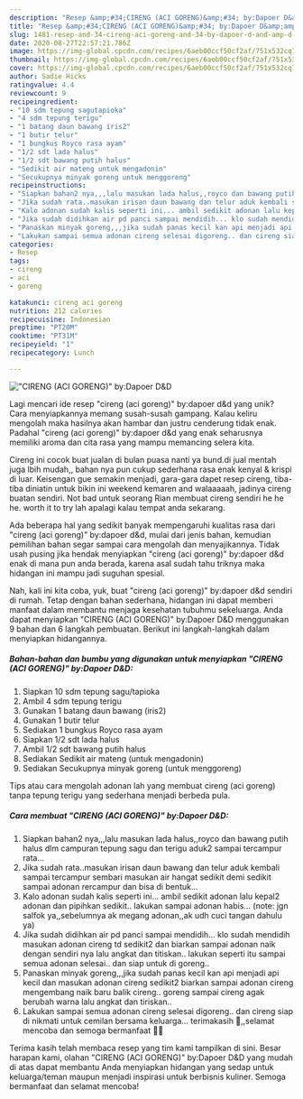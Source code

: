 ```yaml
---
description: "Resep &amp;#34;CIRENG (ACI GORENG)&amp;#34; by:Dapoer D&amp;amp;D yang Bikin Ngiler"
title: "Resep &amp;#34;CIRENG (ACI GORENG)&amp;#34; by:Dapoer D&amp;amp;D yang Bikin Ngiler"
slug: 1481-resep-and-34-cireng-aci-goreng-and-34-by-dapoer-d-and-amp-d-yang-bikin-ngiler
date: 2020-08-27T22:57:21.786Z
image: https://img-global.cpcdn.com/recipes/6aeb00ccf50cf2af/751x532cq70/cireng-aci-goreng-bydapoer-dd-foto-resep-utama.jpg
thumbnail: https://img-global.cpcdn.com/recipes/6aeb00ccf50cf2af/751x532cq70/cireng-aci-goreng-bydapoer-dd-foto-resep-utama.jpg
cover: https://img-global.cpcdn.com/recipes/6aeb00ccf50cf2af/751x532cq70/cireng-aci-goreng-bydapoer-dd-foto-resep-utama.jpg
author: Sadie Hicks
ratingvalue: 4.4
reviewcount: 9
recipeingredient:
- "10 sdm tepung sagutapioka"
- "4 sdm tepung terigu"
- "1 batang daun bawang iris2"
- "1 butir telur"
- "1 bungkus Royco rasa ayam"
- "1/2 sdt lada halus"
- "1/2 sdt bawang putih halus"
- "Sedikit air mateng untuk mengadonin"
- "Secukupnya minyak goreng untuk menggoreng"
recipeinstructions:
- "Siapkan bahan2 nya,,,lalu masukan lada halus,,royco dan bawang putih halus dlm campuran tepung sagu dan terigu aduk2 sampai tercampur rata..."
- "Jika sudah rata..masukan irisan daun bawang dan telur aduk kembali sampai tercampur sembari masukan air hangat sedikit demi sedikit sampai adonan rercampur dan bisa di bentuk..."
- "Kalo adonan sudah kalis seperti ini... ambil sedikit adonan lalu kepal2 adonan dan pipihkan sedikit.. lakukan sampai adonan habis... (note: jgn salfok ya,,sebelumnya ak megang adonan,,ak udh cuci tangan dahulu ya)"
- "Jika sudah didihkan air pd panci sampai mendidih... klo sudah mendidih masukan adonan cireng td sedikit2 dan biarkan sampai adonan naik dengan sendiri nya lalu angkat dan titiskan.. lakukan seperti itu sampai semua adonan selesai.. dan siap untuk di goreng.."
- "Panaskan minyak goreng,,,jika sudah panas kecil kan api menjadi api kecil dan masukan adonan cireng sedikit2 biarkan sampai adonan cireng mengembang naik baru balik cireng.. goreng sampai cireng agak berubah warna lalu angkat dan tiriskan.."
- "Lakukan sampai semua adonan cireng selesai digoreng.. dan cireng siap di nikmati untuk cemilan bersama keluarga... terimakasih 🙏,,selamat mencoba dan semoga bermanfaat 👩‍🍳"
categories:
- Resep
tags:
- cireng
- aci
- goreng

katakunci: cireng aci goreng 
nutrition: 212 calories
recipecuisine: Indonesian
preptime: "PT20M"
cooktime: "PT31M"
recipeyield: "1"
recipecategory: Lunch

---
```



![&#34;CIRENG (ACI GORENG)&#34; by:Dapoer D&amp;D](https://img-global.cpcdn.com/recipes/6aeb00ccf50cf2af/751x532cq70/cireng-aci-goreng-bydapoer-dd-foto-resep-utama.jpg)

Lagi mencari ide resep &#34;cireng (aci goreng)&#34; by:dapoer d&amp;d yang unik? Cara menyiapkannya memang susah-susah gampang. Kalau keliru mengolah maka hasilnya akan hambar dan justru cenderung tidak enak. Padahal &#34;cireng (aci goreng)&#34; by:dapoer d&amp;d yang enak seharusnya memiliki aroma dan cita rasa yang mampu memancing selera kita.

Cireng ini cocok buat jualan di bulan puasa nanti ya bund.di jual mentah juga lbih mudah,, bahan nya pun cukup sederhana rasa enak kenyal &amp; krispi di luar. Keisengan gue semakin menjadi, gara-gara dapet resep cireng, tiba-tiba diniatin untuk bikin ini weekend kemaren and walaaaaah, jadinya cireng buatan sendiri. Not bad untuk seorang Rian membuat cireng sendiri he he he. worth it to try lah apalagi kalau tempat anda sekarang.

Ada beberapa hal yang sedikit banyak mempengaruhi kualitas rasa dari &#34;cireng (aci goreng)&#34; by:dapoer d&amp;d, mulai dari jenis bahan, kemudian pemilihan bahan segar sampai cara mengolah dan menyajikannya. Tidak usah pusing jika hendak menyiapkan &#34;cireng (aci goreng)&#34; by:dapoer d&amp;d enak di mana pun anda berada, karena asal sudah tahu triknya maka hidangan ini mampu jadi suguhan spesial.


Nah, kali ini kita coba, yuk, buat &#34;cireng (aci goreng)&#34; by:dapoer d&amp;d sendiri di rumah. Tetap dengan bahan sederhana, hidangan ini dapat memberi manfaat dalam membantu menjaga kesehatan tubuhmu sekeluarga. Anda dapat menyiapkan &#34;CIRENG (ACI GORENG)&#34; by:Dapoer D&amp;D menggunakan 9 bahan dan 6 langkah pembuatan. Berikut ini langkah-langkah dalam menyiapkan hidangannya.

<!--inarticleads1-->

##### Bahan-bahan dan bumbu yang digunakan untuk menyiapkan &#34;CIRENG (ACI GORENG)&#34; by:Dapoer D&amp;D:

1. Siapkan 10 sdm tepung sagu/tapioka
1. Ambil 4 sdm tepung terigu
1. Gunakan 1 batang daun bawang (iris2)
1. Gunakan 1 butir telur
1. Sediakan 1 bungkus Royco rasa ayam
1. Siapkan 1/2 sdt lada halus
1. Ambil 1/2 sdt bawang putih halus
1. Sediakan Sedikit air mateng (untuk mengadonin)
1. Sediakan Secukupnya minyak goreng (untuk menggoreng)


Tips atau cara mengolah adonan lah yang membuat cireng (aci goreng) tanpa tepung terigu yang sederhana menjadi berbeda pula. 

<!--inarticleads2-->

##### Cara membuat &#34;CIRENG (ACI GORENG)&#34; by:Dapoer D&amp;D:

1. Siapkan bahan2 nya,,,lalu masukan lada halus,,royco dan bawang putih halus dlm campuran tepung sagu dan terigu aduk2 sampai tercampur rata...
1. Jika sudah rata..masukan irisan daun bawang dan telur aduk kembali sampai tercampur sembari masukan air hangat sedikit demi sedikit sampai adonan rercampur dan bisa di bentuk...
1. Kalo adonan sudah kalis seperti ini... ambil sedikit adonan lalu kepal2 adonan dan pipihkan sedikit.. lakukan sampai adonan habis... (note: jgn salfok ya,,sebelumnya ak megang adonan,,ak udh cuci tangan dahulu ya)
1. Jika sudah didihkan air pd panci sampai mendidih... klo sudah mendidih masukan adonan cireng td sedikit2 dan biarkan sampai adonan naik dengan sendiri nya lalu angkat dan titiskan.. lakukan seperti itu sampai semua adonan selesai.. dan siap untuk di goreng..
1. Panaskan minyak goreng,,,jika sudah panas kecil kan api menjadi api kecil dan masukan adonan cireng sedikit2 biarkan sampai adonan cireng mengembang naik baru balik cireng.. goreng sampai cireng agak berubah warna lalu angkat dan tiriskan..
1. Lakukan sampai semua adonan cireng selesai digoreng.. dan cireng siap di nikmati untuk cemilan bersama keluarga... terimakasih 🙏,,selamat mencoba dan semoga bermanfaat 👩‍🍳




Terima kasih telah membaca resep yang tim kami tampilkan di sini. Besar harapan kami, olahan &#34;CIRENG (ACI GORENG)&#34; by:Dapoer D&amp;D yang mudah di atas dapat membantu Anda menyiapkan hidangan yang sedap untuk keluarga/teman maupun menjadi inspirasi untuk berbisnis kuliner. Semoga bermanfaat dan selamat mencoba!
